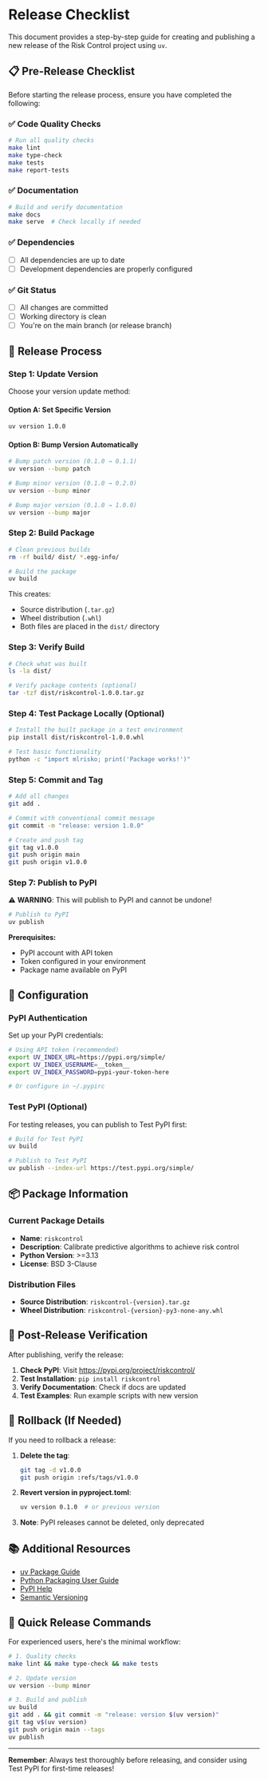 # Release Checklist

This document provides a step-by-step guide for creating and publishing a new release of the Risk Control project using `uv`.

## 📋 Pre-Release Checklist

Before starting the release process, ensure you have completed the following:

### ✅ Code Quality Checks
```bash
# Run all quality checks
make lint
make type-check
make tests
make report-tests
```

### ✅ Documentation
```bash
# Build and verify documentation
make docs
make serve  # Check locally if needed
```

### ✅ Dependencies
- [ ] All dependencies are up to date
- [ ] Development dependencies are properly configured

### ✅ Git Status
- [ ] All changes are committed
- [ ] Working directory is clean
- [ ] You're on the main branch (or release branch)

## 🚀 Release Process

### Step 1: Update Version

Choose your version update method:

#### Option A: Set Specific Version
```bash
uv version 1.0.0
```

#### Option B: Bump Version Automatically
```bash
# Bump patch version (0.1.0 → 0.1.1)
uv version --bump patch

# Bump minor version (0.1.0 → 0.2.0)
uv version --bump minor

# Bump major version (0.1.0 → 1.0.0)
uv version --bump major
```

### Step 2: Build Package

```bash
# Clean previous builds
rm -rf build/ dist/ *.egg-info/

# Build the package
uv build
```

This creates:
- Source distribution (`.tar.gz`)
- Wheel distribution (`.whl`)
- Both files are placed in the `dist/` directory

### Step 3: Verify Build

```bash
# Check what was built
ls -la dist/

# Verify package contents (optional)
tar -tzf dist/riskcontrol-1.0.0.tar.gz
```

### Step 4: Test Package Locally (Optional)

```bash
# Install the built package in a test environment
pip install dist/riskcontrol-1.0.0.whl

# Test basic functionality
python -c "import mlrisko; print('Package works!')"
```

### Step 5: Commit and Tag

```bash
# Add all changes
git add .

# Commit with conventional commit message
git commit -m "release: version 1.0.0"

# Create and push tag
git tag v1.0.0
git push origin main
git push origin v1.0.0
```

### Step 7: Publish to PyPI

⚠️ **WARNING**: This will publish to PyPI and cannot be undone!

```bash
# Publish to PyPI
uv publish
```

**Prerequisites:**
- PyPI account with API token
- Token configured in your environment
- Package name available on PyPI

## 🔧 Configuration

### PyPI Authentication

Set up your PyPI credentials:

```bash
# Using API token (recommended)
export UV_INDEX_URL=https://pypi.org/simple/
export UV_INDEX_USERNAME=__token__
export UV_INDEX_PASSWORD=pypi-your-token-here

# Or configure in ~/.pypirc
```

### Test PyPI (Optional)

For testing releases, you can publish to Test PyPI first:

```bash
# Build for Test PyPI
uv build

# Publish to Test PyPI
uv publish --index-url https://test.pypi.org/simple/
```

## 📦 Package Information

### Current Package Details
- **Name**: `riskcontrol`
- **Description**: Calibrate predictive algorithms to achieve risk control
- **Python Version**: >=3.13
- **License**: BSD 3-Clause

### Distribution Files
- **Source Distribution**: `riskcontrol-{version}.tar.gz`
- **Wheel Distribution**: `riskcontrol-{version}-py3-none-any.whl`

## 🧪 Post-Release Verification

After publishing, verify the release:

1. **Check PyPI**: Visit https://pypi.org/project/riskcontrol/
2. **Test Installation**: `pip install riskcontrol`
3. **Verify Documentation**: Check if docs are updated
4. **Test Examples**: Run example scripts with new version

## 🔄 Rollback (If Needed)

If you need to rollback a release:

1. **Delete the tag**:
   ```bash
   git tag -d v1.0.0
   git push origin :refs/tags/v1.0.0
   ```

2. **Revert version in pyproject.toml**:
   ```bash
   uv version 0.1.0  # or previous version
   ```

3. **Note**: PyPI releases cannot be deleted, only deprecated

## 📚 Additional Resources

- [uv Package Guide](https://docs.astral.sh/uv/guides/package/)
- [Python Packaging User Guide](https://packaging.python.org/en/latest/tutorials/packaging-projects/)
- [PyPI Help](https://pypi.org/help/)
- [Semantic Versioning](https://semver.org/)

## 🎯 Quick Release Commands

For experienced users, here's the minimal workflow:

```bash
# 1. Quality checks
make lint && make type-check && make tests

# 2. Update version
uv version --bump minor

# 3. Build and publish
uv build
git add . && git commit -m "release: version $(uv version)"
git tag v$(uv version)
git push origin main --tags
uv publish
```

---

**Remember**: Always test thoroughly before releasing, and consider using Test PyPI for first-time releases!
